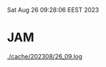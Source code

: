 Sat Aug 26 09:28:06 EEST 2023
# JAM
<a href='./cache/202308/26_09.log'>./cache/202308/26_09.log</a>

